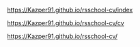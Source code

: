 https://Kazper91.github.io/rsschool-cv/index

https://Kazper91.github.io/rsschool-cv/cv

https://Kazper91.github.io/rsschool-cv/

